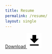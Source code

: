 ```yaml
---
title: Resume
permalink: /resume/
layout: single
---
```

[Download ![](/assets/download.svg)](/resume.pdf)
<object data="/resume.pdf" width="2000" height="2600" type='application/pdf'></object>
